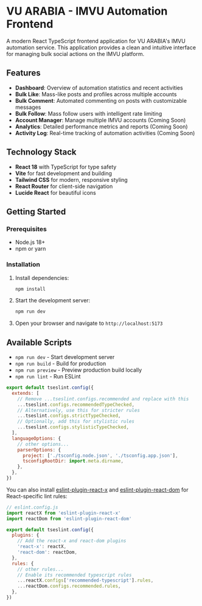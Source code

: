 # VU ARABIA - IMVU Automation Frontend

A modern React TypeScript frontend application for VU ARABIA's IMVU automation service. This application provides a clean and intuitive interface for managing bulk social actions on the IMVU platform.

## Features

- **Dashboard**: Overview of automation statistics and recent activities
- **Bulk Like**: Mass-like posts and profiles across multiple accounts
- **Bulk Comment**: Automated commenting on posts with customizable messages
- **Bulk Follow**: Mass follow users with intelligent rate limiting
- **Account Manager**: Manage multiple IMVU accounts (Coming Soon)
- **Analytics**: Detailed performance metrics and reports (Coming Soon)
- **Activity Log**: Real-time tracking of automation activities (Coming Soon)

## Technology Stack

- **React 18** with TypeScript for type safety
- **Vite** for fast development and building
- **Tailwind CSS** for modern, responsive styling
- **React Router** for client-side navigation
- **Lucide React** for beautiful icons

## Getting Started

### Prerequisites

- Node.js 18+ 
- npm or yarn

### Installation

1. Install dependencies:
   ```bash
   npm install
   ```

2. Start the development server:
   ```bash
   npm run dev
   ```

3. Open your browser and navigate to `http://localhost:5173`

## Available Scripts

- `npm run dev` - Start development server
- `npm run build` - Build for production
- `npm run preview` - Preview production build locally
- `npm run lint` - Run ESLint

```js
export default tseslint.config({
  extends: [
    // Remove ...tseslint.configs.recommended and replace with this
    ...tseslint.configs.recommendedTypeChecked,
    // Alternatively, use this for stricter rules
    ...tseslint.configs.strictTypeChecked,
    // Optionally, add this for stylistic rules
    ...tseslint.configs.stylisticTypeChecked,
  ],
  languageOptions: {
    // other options...
    parserOptions: {
      project: ['./tsconfig.node.json', './tsconfig.app.json'],
      tsconfigRootDir: import.meta.dirname,
    },
  },
})
```

You can also install [eslint-plugin-react-x](https://github.com/Rel1cx/eslint-react/tree/main/packages/plugins/eslint-plugin-react-x) and [eslint-plugin-react-dom](https://github.com/Rel1cx/eslint-react/tree/main/packages/plugins/eslint-plugin-react-dom) for React-specific lint rules:

```js
// eslint.config.js
import reactX from 'eslint-plugin-react-x'
import reactDom from 'eslint-plugin-react-dom'

export default tseslint.config({
  plugins: {
    // Add the react-x and react-dom plugins
    'react-x': reactX,
    'react-dom': reactDom,
  },
  rules: {
    // other rules...
    // Enable its recommended typescript rules
    ...reactX.configs['recommended-typescript'].rules,
    ...reactDom.configs.recommended.rules,
  },
})
```
